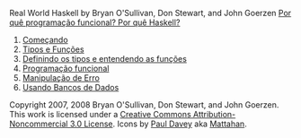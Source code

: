 Real World Haskell by Bryan O'Sullivan, Don Stewart, and John Goerzen
[Por quê programação funcional? Por quê Haskell?](porque_haskell)
1. [Começando](cap1)
2. [Tipos e Funções](cap2)
3. [Definindo os tipos e entendendo as funções](cap3)
4. [Programação funcional](cap4)
19. [Manipulação de Erro](cap19)
21. [Usando Bancos de Dados](cap21)

Copyright 2007, 2008 Bryan O'Sullivan, Don Stewart, and John Goerzen. This work is licensed under a [Creative Commons Attribution-Noncommercial 3.0 License](http://creativecommons.org/licenses/by-nc/3.0/). Icons by [Paul Davey](mailto:mattahan@gmail.com) aka [Mattahan](http://mattahan.deviantart.com/).
